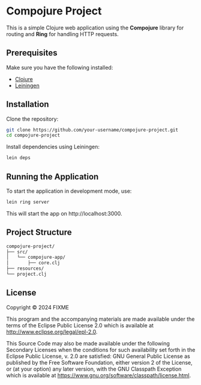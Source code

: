 # Compojure Project

This is a simple Clojure web application using the **Compojure** library for routing and **Ring** for handling HTTP requests.

## Prerequisites

Make sure you have the following installed:

- [Clojure](https://clojure.org/guides/getting_started)
- [Leiningen](https://leiningen.org/)

## Installation

Clone the repository:

```bash
git clone https://github.com/your-username/compojure-project.git
cd compojure-project
```

Install dependencies using Leiningen:

```bash
lein deps
```

## Running the Application

To start the application in development mode, use:

```bash
lein ring server
```

This will start the app on http://localhost:3000.

## Project Structure

```bash
compojure-project/
├── src/
│   └── compojure-app/
│       ├── core.clj        
├── resources/
└── project.clj           
```

## License

Copyright © 2024 FIXME

This program and the accompanying materials are made available under the terms of the Eclipse Public License 2.0 which is available at http://www.eclipse.org/legal/epl-2.0.

This Source Code may also be made available under the following Secondary Licenses when the conditions for such availability set forth in the Eclipse Public License, v. 2.0 are satisfied: GNU General Public License as published by the Free Software Foundation, either version 2 of the License, or (at your option) any later version, with the GNU Classpath Exception which is available at https://www.gnu.org/software/classpath/license.html.